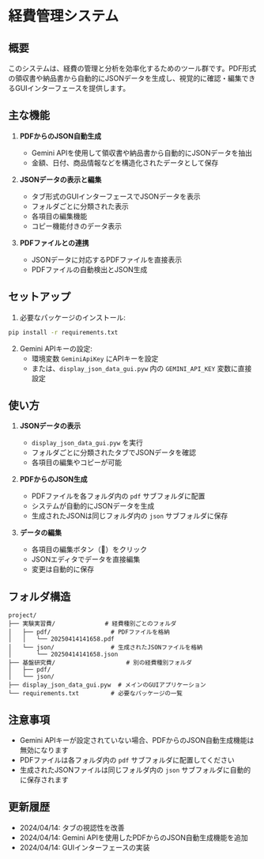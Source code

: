 # 経費管理システム

## 概要
このシステムは、経費の管理と分析を効率化するためのツール群です。PDF形式の領収書や納品書から自動的にJSONデータを生成し、視覚的に確認・編集できるGUIインターフェースを提供します。

## 主な機能
1. **PDFからのJSON自動生成**
   - Gemini APIを使用して領収書や納品書から自動的にJSONデータを抽出
   - 金額、日付、商品情報などを構造化されたデータとして保存

2. **JSONデータの表示と編集**
   - タブ形式のGUIインターフェースでJSONデータを表示
   - フォルダごとに分類された表示
   - 各項目の編集機能
   - コピー機能付きのデータ表示

3. **PDFファイルとの連携**
   - JSONデータに対応するPDFファイルを直接表示
   - PDFファイルの自動検出とJSON生成

## セットアップ
1. 必要なパッケージのインストール:
```bash
pip install -r requirements.txt
```

2. Gemini APIキーの設定:
   - 環境変数 `GeminiApiKey` にAPIキーを設定
   - または、`display_json_data_gui.pyw` 内の `GEMINI_API_KEY` 変数に直接設定

## 使い方
1. **JSONデータの表示**
   - `display_json_data_gui.pyw` を実行
   - フォルダごとに分類されたタブでJSONデータを確認
   - 各項目の編集やコピーが可能

2. **PDFからのJSON生成**
   - PDFファイルを各フォルダ内の `pdf` サブフォルダに配置
   - システムが自動的にJSONデータを生成
   - 生成されたJSONは同じフォルダ内の `json` サブフォルダに保存

3. **データの編集**
   - 各項目の編集ボタン（📝）をクリック
   - JSONエディタでデータを直接編集
   - 変更は自動的に保存

## フォルダ構造
```
project/
├── 実験実習費/              # 経費種別ごとのフォルダ
│   ├── pdf/                 # PDFファイルを格納
│   │   └── 20250414141658.pdf
│   └── json/                # 生成されたJSONファイルを格納
│       └── 20250414141658.json
├── 基盤研究費/                    # 別の経費種別フォルダ
│   ├── pdf/
│   └── json/
├── display_json_data_gui.pyw  # メインのGUIアプリケーション
└── requirements.txt         # 必要なパッケージの一覧
```

## 注意事項
- Gemini APIキーが設定されていない場合、PDFからのJSON自動生成機能は無効になります
- PDFファイルは各フォルダ内の `pdf` サブフォルダに配置してください
- 生成されたJSONファイルは同じフォルダ内の `json` サブフォルダに自動的に保存されます

## 更新履歴
- 2024/04/14: タブの視認性を改善
- 2024/04/14: Gemini APIを使用したPDFからのJSON自動生成機能を追加
- 2024/04/14: GUIインターフェースの実装

